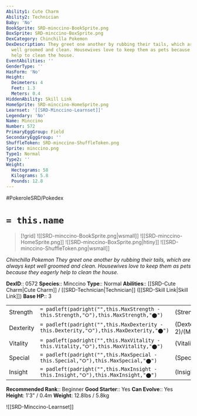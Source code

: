 ```yaml
---
Ability1: Cute Charm
Ability2: Technician
Baby: 'No'
BookSprite: SRD-minccino-BookSprite.png
BoxSprite: SRD-minccino-BoxSprite.png
DexCategory: Chinchilla Pokemon
DexDescription: They greet one another by rubbing their tails, which are always kept
  well groomed and clean. Housewives love to keep them as pets because they eagerly
  help to clean the house.
EventAbilities: ''
GenderType: ''
HasForm: 'No'
Height:
  Deimeters: 4
  Feet: 1.3
  Meters: 0.4
HiddenAbility: Skill Link
HomeSprite: SRD-minccino-HomeSprite.png
Learnset: '[[SRD-Minccino-Learnset]]'
Legendary: 'No'
Name: Minccino
Number: 572
PrimaryEggGroup: Field
SecondaryEggGroup: ''
ShuffleToken: SRD-minccino-ShuffleToken.png
Sprite: minccino.png
Type1: Normal
Type2: ''
Weight:
  Hectograms: 58
  Kilograms: 5.8
  Pounds: 12.8
---
```


#PokeroleSRD/Pokedex

# `= this.name`

> [!grid]
> ![[SRD-minccino-BookSprite.png|wsmall]]
> ![[SRD-minccino-HomeSprite.png]]
> ![[SRD-minccino-BoxSprite.png|htiny]]
> ![[SRD-minccino-ShuffleToken.png|wsmall]]


*Chinchilla Pokemon*
*They greet one another by rubbing their tails, which are always kept well groomed and clean. Housewives love to keep them as pets because they eagerly help to clean the house.*

**DexID**:: 0572
**Species**:: Minccino
**Type**:: Normal
**Abilities**:: [[SRD-Cute Charm|Cute Charm]] / [[SRD-Technician|Technician]] ([[SRD-Skill Link|Skill Link]])
**Base HP**:: 3

|           |                                                                                        |                                          |
| --------- | -------------------------------------------------------------------------------------- | ---------------------------------------- |
| Strength  | `= padleft(padright("",this.MaxStrength - this.Strength,"⭘"),this.MaxStrength,"⬤")`    | (Strength::2)/(MaxStrength::4)   |
| Dexterity | `= padleft(padright("",this.MaxDexterity - this.Dexterity,"⭘"),this.MaxDexterity,"⬤")` | (Dexterity:: 2)/(MaxDexterity::5) |
| Vitality  | `= padleft(padright("",this.MaxVitality - this.Vitality,"⭘"),this.MaxVitality,"⬤")`    | (Vitality::1)/(MaxVitality::3)   |
| Special   | `= padleft(padright("",this.MaxSpecial - this.Special,"⭘"),this.MaxSpecial,"⬤")`       | (Special::1)/(MaxSpecial::3)     |
| Insight   | `= padleft(padright("",this.MaxInsight - this.Insight,"⭘"),this.MaxInsight,"⬤")`       | (Insight::1)/(MaxInsight::3)     |


**Recommended Rank**:: Beginner
**Good Starter**:: Yes
**Can Evolve**:: Yes
**Height**: 1'3" / 0.4m
**Weight**: 12.8lbs / 5.8kg

![[SRD-Minccino-Learnset]]